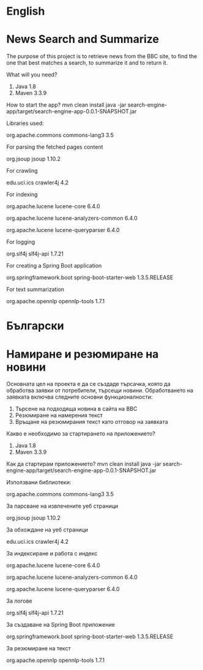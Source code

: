 # English
# News Search and Summarize

The purpose of this project is to retrieve news from the BBC site,
to find the one that best matches a search, to summarize it and to return it.

What will you need?

1. Java 1.8
2. Maven 3.3.9

How to start the app?
mvn clean install
java -jar search-engine-app/target/search-engine-app-0.0.1-SNAPSHOT.jar


Libraries used:

<groupId>org.apache.commons</groupId>
<artifactId>commons-lang3</artifactId>
<version>3.5</version>

For parsing the fetched pages content

<groupId>org.jsoup</groupId>
<artifactId>jsoup</artifactId>
<version>1.10.2</version>

For crawling

<groupId>edu.uci.ics</groupId>
<artifactId>crawler4j</artifactId>
<version>4.2</version>

For indexing

<groupId>org.apache.lucene</groupId>
<artifactId>lucene-core</artifactId>
<version>6.4.0</version>

<groupId>org.apache.lucene</groupId>
<artifactId>lucene-analyzers-common</artifactId>
<version>6.4.0</version>

<groupId>org.apache.lucene</groupId>
<artifactId>lucene-queryparser</artifactId>
<version>6.4.0</version>

For logging

<groupId>org.slf4j</groupId>
<artifactId>slf4j-api</artifactId>
<version>1.7.21</version>

For creating a Spring Boot application

<groupId>org.springframework.boot</groupId>
<artifactId>spring-boot-starter-web</artifactId>
<version>1.3.5.RELEASE</version>

For text summarization

<groupId>org.apache.opennlp</groupId>
<artifactId>opennlp-tools</artifactId>
<version>1.7.1</version>

# Български
# Намиране и резюмиране на новини

Основната цел на проекта е да се създаде търсачка, която да обработва заявки от потребители, търсещи новини. 
Обработването на заявката включва следните основни функционалности:

1. Търсене на подходяща новина в сайта на BBC
2. Резюмиране на намерения текст
3. Връщане на резюмирания текст като отговор на заявката

Какво е необходимо за стартирането на приложението?

1. Java 1.8
2. Maven 3.3.9

Как да стартирам приложението?
mvn clean install
java -jar search-engine-app/target/search-engine-app-0.0.1-SNAPSHOT.jar

Използвани библиотеки:

<groupId>org.apache.commons</groupId>
<artifactId>commons-lang3</artifactId>
<version>3.5</version>

За парсване на извлечените уеб страници

<groupId>org.jsoup</groupId>
<artifactId>jsoup</artifactId>
<version>1.10.2</version>

За обхождане на уеб страници

<groupId>edu.uci.ics</groupId>
<artifactId>crawler4j</artifactId>
<version>4.2</version>

За индексиране и работа с индекс

<groupId>org.apache.lucene</groupId>
<artifactId>lucene-core</artifactId>
<version>6.4.0</version>

<groupId>org.apache.lucene</groupId>
<artifactId>lucene-analyzers-common</artifactId>
<version>6.4.0</version>

<groupId>org.apache.lucene</groupId>
<artifactId>lucene-queryparser</artifactId>
<version>6.4.0</version>

За логове

<groupId>org.slf4j</groupId>
<artifactId>slf4j-api</artifactId>
<version>1.7.21</version>

За създаване на Spring Boot приложение

<groupId>org.springframework.boot</groupId>
<artifactId>spring-boot-starter-web</artifactId>
<version>1.3.5.RELEASE</version>

За резюмиране на текст

<groupId>org.apache.opennlp</groupId>
<artifactId>opennlp-tools</artifactId>
<version>1.7.1</version>
